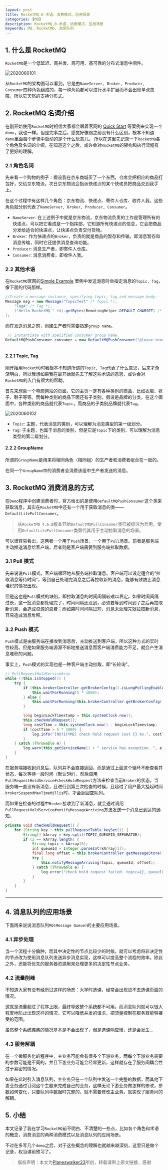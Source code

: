 ```yaml
---
layout: post
title: RocketMQ.0-术语、消费模式、应用场景
categories: [MQ]
description: RocketMQ.0-术语、消费模式、应用场景
keywords: MQ, RocketMQ, 消息队列
---
```


## 1. 什么是 RocketMQ
`RocketMQ`是一个低延迟、高并发、高可用、高可靠的分布式消息中间件。

![2020060101](https://planeswalker23.github.io/images/posts/2020060101.png)

从`RocketMQ`的架构图可以看到，它是由`NameServer, Broker, Producer, Consumer`四种角色组成的，每一种角色都可以进行水平扩展而不会出现单点故障，所以它天然的支持分布式。

## 2. RocketMQ 名词介绍
在刚开始使用`RocketMQ`时相信大家都会跟着官网的 [Quick Start](https://rocketmq.apache.org/docs/quick-start/) 等案例来实现一个`demo`，我也一样。但是完事之后，感觉好像跟之前没有什么区别，根本不知道`demo`里面每个步骤中启动的是个什么玩意儿。
所以在这里先记录一下`RocketMQ`各个角色及名词的介绍，在知道这个之后，或许会对`RocketMQ`的架构和执行流程有了更好的理解。

### 2.1 角色名词
先来看一个购物的例子：假设我在京东商城买了一个东西，仓库会把相应的商品打包好，交给京东物流，次日京东物流会指派快递点的某个快递员把商品交到我手上。

在这个过程中有这样几个角色：京东物流、快递点、寄件人仓库、收件人我，这些角色就分别代表了`NameServer, Broker, Producer, Consumer`。

- `NameServer`: 在上述例子中就是京东物流，京东物流负责的工作是管理所有的快递点，可以把它看成是一个指挥部，它知道所有快递点的信息，它会把商品分发给适合的快递点，让快递点负责交付货物。
- `Broker`: 作为快递点的`Broker`，负责的就是商品的暂存和传输，即消息暂存和消息传输，同时它还提供消息查询功能。
- `Producer`: 消息生产者，即寄件人仓库。
- `Consumer`: 消息消费者，即收件人我。

### 2.2 其他术语
在`RocketMQ`官网的[Simple Example](https://rocketmq.apache.org/docs/simple-example/) 案例中发送消息时会指定消息的`Topic, Tag`，像下面的代码那样。

```java
//Create a message instance, specifying topic, tag and message body.
Message msg = new Message("TopicTest" /* Topic */,
    "TagA" /* Tag */,
    ("Hello RocketMQ " +i).getBytes(RemotingHelper.DEFAULT_CHARSET) /* Message body */
);
```

而在发送消息之前，创建生产者时需要指定`group name`。
```java
 // Instantiate with specified consumer group name.
DefaultMQPushConsumer consumer = new DefaultMQPushConsumer("please_rename_unique_group_name");
         
```

#### 2.2.1 Topic, Tag
刚开始用`RocketMQ`时我根本不知道所谓的`Topic, Tag`代表了什么意思，后来才渐渐明白，所以我想如果我在最开始就先去了解这些术语的意思，或许会对`RocketMQ`的入门有很大的帮助。

首先来想象一个电商网站的页面，它的主页一定有各种类别的商品，比如衣服、裤子、鞋子等等。而每种类别的商品下面还有子类别，假设是品牌的分类。在这个画面中，各种类别的商品就代表`Topic`，而商品的子类别品牌就代表`Tag`。

![2020060102](https://planeswalker23.github.io/images/posts/2020060102.png)

- `Topic`: 主题，代表消息的类别，可以理解为消息类型的第一级划分。
- `Tag`: 子主题，也属于消息的类别，但是它是`Topic`下的类别，可以理解为消息类型的第二级划分。

#### 2.2.2 GroupName
所谓的`GroupName`是用来将相同角色（相同组）的生产者和消费者组合在一起的。

在同一个`GroupName`中的消费者会消费该组中生产者发送的消息。

## 3. RocketMQ 消费消息的方式
在`Demo`程序中创建消费者时，官方给出的是使用`DefaultMQPushConsumer`这个类来获取消息，其实在`RocketMQ`中还有一个用于获取消息的类——`DefaultLitePullConsumer`。
> 从`RocketMQ 4.6.0`版本开始`DefaultMQPullConsumer`类已被标注为弃用，使用`DefaultLitePullConsumer`类替代其用于主动拉取消息的场景。

可以很容易看出，这两者一个用于`Push`场景，一个用于`Pull`场景。前者是服务端主动推送消息给客户端，后者则是客户端需要到服务端拉取数据。

### 3.1 Pull 模式
先来说说`Pull`模式，客户端循环地从服务端拉取消息。客户端可以设定适合的“拉取消息等待时间”，等到自己处理完消息之后再拉取新的消息，能够有效防止消息堆积的情况出现。

但是这也是`Pull`模式的缺陷，即拉取消息的时间间隔较难以界定。如果时间间隔过长，这一批消息都处理完了，时间间隔还没到，必须要等到时间到了之后再拉取新消息，会造成资源的浪费；而如果时间间隔过短，消息未处理完就拉取新消息，容易造成消息堆积。

### 3.2 Push 模式
`Push`模式是由服务端在接收到消息后，主动推送到客户端，所以这种方式的实时性较高。但是如果服务端源源不断地推送消息而客户端消费能力不足，就会产生消息堆积的问题。

事实上，`Push`模式的实现也是一种客户端主动拉取，即“长轮询”。
```java
// PullRequestHoldService#run
while (!this.isStopped()) {
    try {
        if (this.brokerController.getBrokerConfig().isLongPollingEnable()) {
            this.waitForRunning(5 * 1000);
        } else {
            this.waitForRunning(this.brokerController.getBrokerConfig().getShortPollingTimeMills());
        }

        long beginLockTimestamp = this.systemClock.now();
        this.checkHoldRequest();
        long costTime = this.systemClock.now() - beginLockTimestamp;
        if (costTime > 5 * 1000) {
            log.info("[NOTIFYME] check hold request cost {} ms.", costTime);
        }
    } catch (Throwable e) {
        log.warn(this.getServiceName() + " service has exception. ", e);
    }
}
```

在服务端接收到消息后，队列并不会直接返回，而是通过上面这个循环不断查看其状态，每次等待一段时间（默认5秒），然后调用`PullRequestHoldService#checkHoldRequest`方法来检查当前`Broker`的状态。当服务端一直没有新消息，且进行到第三次检查的时候，且超过了用户最大挂起时间`brokerSuspendMaxTimeMillis`时，才会返回空队列。

而如果在检查的过程中`Broker`接收到了新消息，就会通过调用`PullRequestHoldService#notifyMessageArriving`方法发送一个消息已到达的通知。
```java
private void checkHoldRequest() {
    for (String key : this.pullRequestTable.keySet()) {
        String[] kArray = key.split(TOPIC_QUEUEID_SEPARATOR);
        if (2 == kArray.length) {
            String topic = kArray[0];
            int queueId = Integer.parseInt(kArray[1]);
            final long offset = this.brokerController.getMessageStore().getMaxOffsetInQueue(topic, queueId);
            try {
                this.notifyMessageArriving(topic, queueId, offset);
            } catch (Throwable e) {
                log.error("check hold request failed. topic={}, queueId={}", topic, queueId, e);
            }
        }
    }
}
```


----

## 4. 消息队列的应用场景
下面再来说说消息队列`MQ(Message Queue)`的主要应用场景。
### 4.1 异步处理
当一个流程十分臃肿，而其中决定性的节点比较少的时候，就可以考虑将非决定性的节点改为使用消息队列发送异步消息实现，这样可以提高整个流程的效率。除此之外，还能将优先的服务器资源用来处理更多的决定性节点业务。

### 4.2 流量削峰
不知道大家有没有经历过这样的场景：大学时选课，经常会出现进不去选课页面的情况。

这就是流量超过了程序上限，最终导致整个系统都不可用。而消息队列就可以很大程度地防止出现这样的情况，它可以降低并发的请求，把流量控制在服务器能够接受的范围。

虽然整个系统瘫痪的情况基本是不会出现了，但是选课响应慢，还是会发生...

### 4.3 服务解耦
在一个微服务化的程序中，主业务可能会有很多个下游业务，而每个下游业务需要的参数可能是不同的，并且下游业务可能会经常更新，这样就存在了服务间耦合性过于紧密的情况。

如果在此时引入消息队列，主业务只在一个队列中发送一个完整的数据，而其他下游业务通过订阅这个主题来完成自己的业务，这样无论下游业务做怎样的修改，参数如何变化，只要队列中数据时完整的，就不需要修改主业务。就实现了服务间的解耦。

## 5. 小结
本文记录了我在学习`RocketMQ`前不明白、不清楚的一些点，比如各个角色和术语的概念，消费消息的两种消费模式以及消息队列的应用场景。

不过在多写几个`demo`之后，对于这些概念的理解也就越来越深刻，这里只是做个记录，权当课前预习了。

> 版权声明：本文为[Planeswalker23](https://github.com/Planeswalker23)所创，转载请带上原文链接，感谢